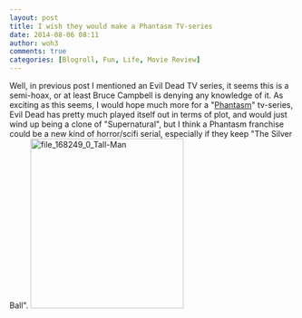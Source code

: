 ```yaml
---
layout: post
title: I wish they would make a Phantasm TV-series
date: 2014-08-06 08:11
author: woh3
comments: true
categories: [Blogroll, Fun, Life, Movie Review]
---
```

Well, in previous post I mentioned an Evil Dead TV series, it seems this is a semi-hoax, or at least Bruce Campbell is denying any knowledge of it. As exciting as this seems, I would hope much more for a "<a href="http://en.wikipedia.org/wiki/Phantasm_(film)">Phantasm</a>" tv-series, Evil 
Dead has pretty much played itself out in terms of plot, and would just wind up being a clone of "Supernatural", but I think a Phantasm franchise could be a new kind of horror/scifi serial, especially if they keep "The Silver Ball".
<a href="https://woh3blog.files.wordpress.com/2014/08/file_168249_0_tall-man.jpg"><img src="http://woh3blog.files.wordpress.com/2014/08/file_168249_0_tall-man.jpg?w=270" alt="file_168249_0_Tall-Man" width="270" height="300" class="alignnone size-medium wp-image-968" /></a>
